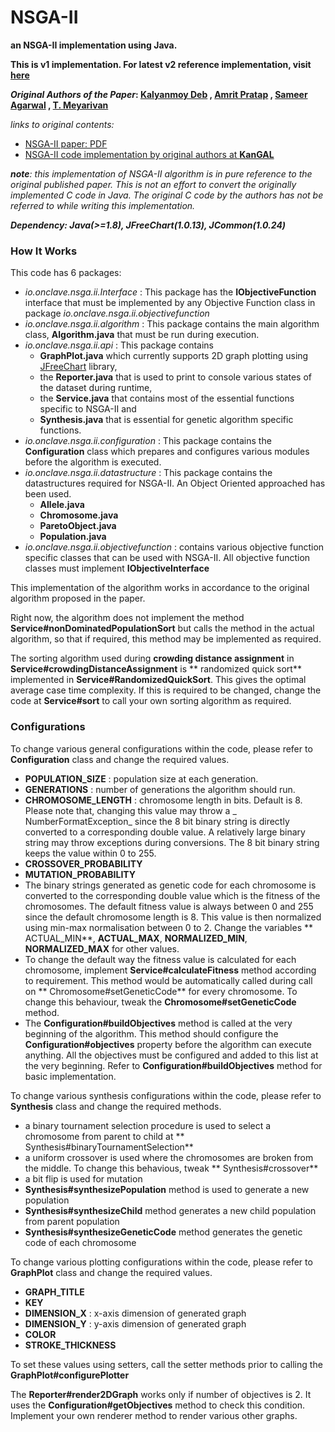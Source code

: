# NSGA-II

**an NSGA-II implementation using Java.**

**This is v1 implementation. For latest v2 reference implementation, visit [here](https://github.com/onclave/NSGA-II)**

**_Original Authors of the Paper_: [Kalyanmoy Deb](http://www.egr.msu.edu/~kdeb/)
, [Amrit Pratap](https://scholar.google.com/citations?user=E8wJ7G8AAAAJ&hl=en)
, [Sameer Agarwal](http://ieeexplore.ieee.org/search/searchresult.jsp?searchWithin=%22Authors%22:.QT.S.%20Agarwal.QT.&newsearch=true)
, [T. Meyarivan](http://ieeexplore.ieee.org/search/searchresult.jsp?searchWithin=%22Authors%22:.QT.T.%20Meyarivan.QT.&newsearch=true)**

_links to original contents:_

* [NSGA-II paper: PDF](http://citeseerx.ist.psu.edu/viewdoc/download?doi=10.1.1.542.385&rep=rep1&type=pdf)
* [NSGA-II code implementation by original authors at **KanGAL**](https://www.iitk.ac.in/kangal/codes.shtml)

_**note**: this implementation of NSGA-II algorithm is in pure reference to the original published paper. This is not an
effort to convert the originally implemented C code in Java. The original C code by the authors has not be referred to
while writing this implementation._

_**Dependency: Java(>=1.8), JFreeChart(1.0.13), JCommon(1.0.24)**_

### How It Works

This code has 6 packages:

* _io.onclave.nsga.ii.Interface_ : This package has the **IObjectiveFunction** interface that must be implemented by any
  Objective Function class in package _io.onclave.nsga.ii.objectivefunction_
* _io.onclave.nsga.ii.algorithm_ : This package contains the main algorithm class, **Algorithm.java** that must be run
  during execution.
* _io.onclave.nsga.ii.api_ : This package contains
    * **GraphPlot.java** which currently supports 2D graph plotting using [JFreeChart](http://www.jfree.org/jfreechart/)
      library,
    * the **Reporter.java** that is used to print to console various states of the dataset during runtime,
    * the **Service.java** that contains most of the essential functions specific to NSGA-II and
    * **Synthesis.java** that is essential for genetic algorithm specific functions.
* _io.onclave.nsga.ii.configuration_ : This package contains the **Configuration** class which prepares and configures
  various modules before the algorithm is executed.
* _io.onclave.nsga.ii.datastructure_ : This package contains the datastructures required for NSGA-II. An Object Oriented
  approached has been used.
    * **Allele.java**
    * **Chromosome.java**
    * **ParetoObject.java**
    * **Population.java**
* _io.onclave.nsga.ii.objectivefunction_ : contains various objective function specific classes that can be used with
  NSGA-II. All objective function classes must implement **IObjectiveInterface**

This implementation of the algorithm works in accordance to the original algorithm proposed in the paper.

Right now, the algorithm does not implement the method **Service#nonDominatedPopulationSort** but calls the method in
the actual algorithm, so that if required, this method may be implemented as required.

The sorting algorithm used during **crowding distance assignment** in **Service#crowdingDistanceAssignment** is **
randomized quick sort** implemented in **Service#RandomizedQuickSort**. This gives the optimal average case time
complexity. If this is required to be changed, change the code at **Service#sort** to call your own sorting algorithm as
required.

### Configurations

To change various general configurations within the code, please refer to **Configuration** class and change the
required values.

* **POPULATION_SIZE** : population size at each generation.
* **GENERATIONS** : number of generations the algorithm should run.
* **CHROMOSOME_LENGTH** : chromosome length in bits. Default is 8. Please note that, changing this value may throw a _
  NumberFormatException_ since the 8 bit binary string is directly converted to a corresponding double value. A
  relatively large binary string may throw exceptions during conversions. The 8 bit binary string keeps the value within
  0 to 255.
* **CROSSOVER_PROBABILITY**
* **MUTATION_PROBABILITY**
* The binary strings generated as genetic code for each chromosome is converted to the corresponding double value which
  is the fitness of the chromosomes. The default fitness value is always between 0 and 255 since the default chromosome
  length is 8. This value is then normalized using min-max normalisation between 0 to 2. Change the variables **
  ACTUAL_MIN**, **ACTUAL_MAX**, **NORMALIZED_MIN**, **NORMALIZED_MAX** for other values.
* To change the default way the fitness value is calculated for each chromosome, implement **Service#calculateFitness**
  method according to requirement. This method would be automatically called during call on **
  Chromosome#setGeneticCode** for every chromosome. To change this behaviour, tweak the **Chromosome#setGeneticCode**
  method.
* The **Configuration#buildObjectives** method is called at the very beginning of the algorithm. This method should
  configure the **Configuration#objectives** property before the algorithm can execute anything. All the objectives must
  be configured and added to this list at the very beginning. Refer to **Configuration#buildObjectives** method for
  basic implementation.

To change various synthesis configurations within the code, please refer to **Synthesis** class and change the required
methods.

* a binary tournament selection procedure is used to select a chromosome from parent to child at **
  Synthesis#binaryTournamentSelection**
* a uniform crossover is used where the chromosomes are broken from the middle. To change this behavious, tweak **
  Synthesis#crossover**
* a bit flip is used for mutation
* **Synthesis#synthesizePopulation** method is used to generate a new population
* **Synthesis#synthesizeChild** method generates a new child population from parent population
* **Synthesis#synthesizeGeneticCode** method generates the genetic code of each chromosome

To change various plotting configurations within the code, please refer to **GraphPlot** class and change the required
values.

* **GRAPH_TITLE**
* **KEY**
* **DIMENSION_X** : x-axis dimension of generated graph
* **DIMENSION_Y** : y-axis dimension of generated graph
* **COLOR**
* **STROKE_THICKNESS**

To set these values using setters, call the setter methods prior to calling the **GraphPlot#configurePlotter**

The **Reporter#render2DGraph** works only if number of objectives is 2. It uses the **Configuration#getObjectives**
method to check this condition. Implement your own renderer method to render various other graphs.